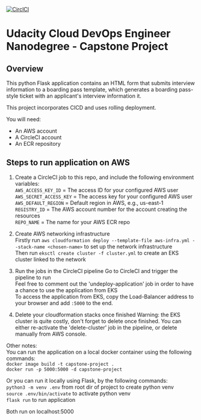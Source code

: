 [![CirclCI](https://circleci.com/gh/GKB156/nanodegree-capstone-project.svg?style=svg)](LINK)

# Udacity Cloud DevOps Engineer Nanodegree - Capstone Project

## Overview

This python Flask application contains an HTML form that submits interview
information to a boarding pass template, which generates a boarding pass-style
ticket with an applicant's interview information it.

This project incorporates CICD and uses rolling deployment.

You will need:

- An AWS account
- A CircleCI account
- An ECR repository

## Steps to run application on AWS

1. Create a CircleCI job to this repo, and include the following environment variables:\
   `AWS_ACCESS_KEY_ID` = The access ID for your configured AWS user\
   `AWS_SECRET_ACCESS_KEY` = The access key for your configured AWS user\
   `AWS_DEFAULT_REGION` = Default region in AWS, e.g., us-east-1\
   `REGISTRY_ID` = The AWS account number for the account creating the resources\
   `REPO_NAME` = The name for your AWS ECR repo

2. Create AWS networking infrastructure\
   Firstly run `aws cloudformation deploy --template-file aws-infra.yml --stack-name <chosen-name>` to set up the network infrastructure\
   Then run `eksctl create cluster -f cluster.yml` to create an EKS cluster linked to the network

3. Run the jobs in the CircleCI pipeline
   Go to CircleCI and trigger the pipeline to run\
   Feel free to comment out the 'undeploy-application' job in order to have a chance
   to use the application from EKS\
   To access the application from EKS, copy the Load-Balancer address to your browser and add `:5000`
   to the end.

4. Delete your cloudformation stacks once finished
   Warning: the EKS cluster is quite costly, don't forget to delete once finished. You can either
   re-activate the 'delete-cluster' job in the pipeline, or delete manually from AWS console.

Other notes:\
You can run the application on a local docker container using the following commands:\
`docker image build -t capstone-project .`\
`docker run -p 5000:5000 -d capstone-project`

Or you can run it locally using Flask, by the following commands:\
`python3 -m venv .env` from root dir of project to create python venv\
`source .env/bin/activate` to activate python venv\
`flask run` to run application

Both run on localhost:5000
